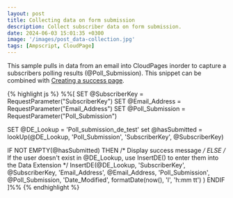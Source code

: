 ```yaml
---
layout: post
title: Collecting data on form submission
description: Collect subscriber data on form submission.
date: 2024-06-03 15:01:35 +0300
image: '/images/post_data-collection.jpg'
tags: [Ampscript, CloudPage]
---
```


This sample pulls in data from an email into CloudPages inorder to capture a subscribers polling results (@Poll_Submission). This snippet can be combined with <a href="/create-a-success-page-on-form-submission">Creating a success page</a>.

{% highlight js %}
%%[
SET @SubscriberKey = RequestParameter("SubscriberKey")
SET @Email_Address = RequestParameter("Email_Address")
SET @Poll_Submission = RequestParameter("Poll_Submission")


SET @DE_Lookup = 'Poll_submission_de_test'
set @hasSubmitted = lookUp(@DE_Lookup, 'Poll_Submission', 'SubscriberKey', @SubscriberKey)

IF NOT EMPTY(@hasSubmitted) THEN 
    /* Display success message */
ELSE
    /* If the user doesn't exist in @DE_Lookup, use InsertDE() to enter them into the Data Extension */
    InsertDE(@DE_Lookup,
        'SubscriberKey', @SubscriberKey,
        'Email_Address', @Email_Address,
        'Poll_Submission', @Poll_Submission,
        'Date_Modified', formatDate(now(), 'l', 'h:mm tt')
    )
ENDIF
]%%
{% endhighlight %}